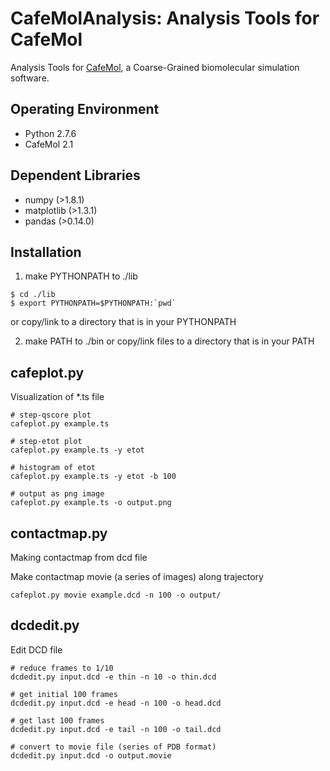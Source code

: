 CafeMolAnalysis: Analysis Tools for CafeMol
====

Analysis Tools for [CafeMol](www.cafemol.org), a Coarse-Grained biomolecular simulation software.

Operating Environment
----

* Python 2.7.6
* CafeMol 2.1

Dependent Libraries
---

* numpy (>1.8.1)
* matplotlib (>1.3.1)
* pandas (>0.14.0)


Installation
----

1) make PYTHONPATH to ./lib

```
$ cd ./lib
$ export PYTHONPATH=$PYTHONPATH:`pwd`
```

or copy/link to a directory that is in your PYTHONPATH

2) make PATH to ./bin or copy/link files to a directory that is in your PATH

cafeplot.py
----

Visualization of *.ts file

```
# step-qscore plot
cafeplot.py example.ts

# step-etot plot
cafeplot.py example.ts -y etot

# histogram of etot
cafeplot.py example.ts -y etot -b 100

# output as png image
cafeplot.py example.ts -o output.png
```

contactmap.py
----

Making contactmap from dcd file

Make contactmap movie (a series of images) along trajectory

```
cafeplot.py movie example.dcd -n 100 -o output/
```

dcdedit.py
----

Edit DCD file

```
# reduce frames to 1/10
dcdedit.py input.dcd -e thin -n 10 -o thin.dcd

# get initial 100 frames
dcdedit.py input.dcd -e head -n 100 -o head.dcd

# get last 100 frames
dcdedit.py input.dcd -e tail -n 100 -o tail.dcd

# convert to movie file (series of PDB format)
dcdedit.py input.dcd -o output.movie
```

